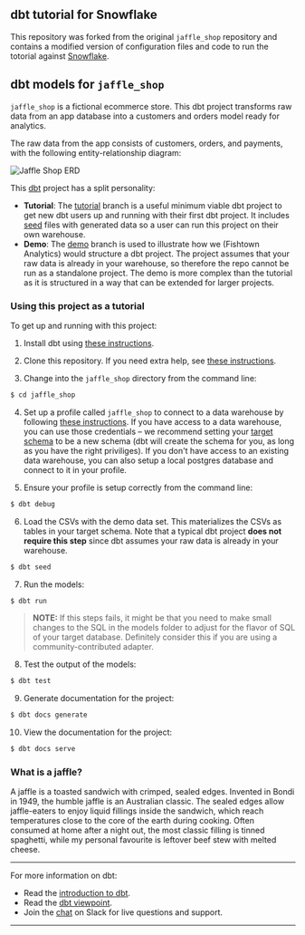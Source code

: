 ## dbt tutorial for Snowflake

This repository was forked from the original `jaffle_shop` repository and contains a modified version of configuration files and code to run the totorial against [Snowflake](https://www.snowflake.com).


## dbt models for `jaffle_shop`

`jaffle_shop` is a fictional ecommerce store. This dbt project transforms raw
data from an app database into a customers and orders model ready for analytics.

The raw data from the app consists of customers, orders, and payments, with the
following entity-relationship diagram:

![Jaffle Shop ERD](/etc/jaffle_shop_erd.png)

This [dbt](https://www.getdbt.com/) project has a split personality:
* **Tutorial**: The [tutorial](https://github.com/fishtown-analytics/jaffle_shop/tree/master)
  branch is a useful minimum viable dbt project to get new dbt users up and
  running with their first dbt project. It includes [seed](https://docs.getdbt.com/reference#seed)
  files with generated data so a user can run this project on their own warehouse.
* **Demo**: The [demo](https://github.com/fishtown-analytics/jaffle_shop/tree/demo/master)
  branch is used to illustrate how we (Fishtown Analytics) would structure a dbt
  project. The project assumes that your raw data is already in your warehouse,
  so therefore the repo cannot be run as a standalone project. The demo is more
  complex than the tutorial as it is structured in a way that can be extended for
  larger projects.

### Using this project as a tutorial
To get up and running with this project:
1. Install dbt using [these instructions](https://docs.getdbt.com/docs/installation).

2. Clone this repository. If you need extra help, see [these instructions](https://docs.getdbt.com/docs/use-an-existing-project).

3. Change into the `jaffle_shop` directory from the command line:
```bash
$ cd jaffle_shop
```

4. Set up a profile called `jaffle_shop` to connect to a data warehouse by
  following [these instructions](https://docs.getdbt.com/docs/configure-your-profile).
  If you have access to a data warehouse, you can use those credentials – we
  recommend setting your [target schema](https://docs.getdbt.com/docs/configure-your-profile#section-populating-your-profile)
  to be a new schema (dbt will create the schema for you, as long as you have
  the right priviliges). If you don't have access to an existing data warehouse,
  you can also setup a local postgres database and connect to it in your profile.

5. Ensure your profile is setup correctly from the command line:
```bash
$ dbt debug
```

6. Load the CSVs with the demo data set. This materializes the CSVs as tables in
  your target schema. Note that a typical dbt project **does not require this
  step** since dbt assumes your raw data is already in your warehouse.
```bash
$ dbt seed
```

7. Run the models:
```bash
$ dbt run
```

> **NOTE:** If this steps fails, it might be that you need to make small changes to the SQL in the models folder to adjust for the flavor of SQL of your target database. Definitely consider this if you are using a community-contributed adapter.

8. Test the output of the models:
```bash
$ dbt test
```

9. Generate documentation for the project:
```bash
$ dbt docs generate
```

10. View the documentation for the project:
```bash
$ dbt docs serve
```

### What is a jaffle?
A jaffle is a toasted sandwich with crimped, sealed edges. Invented in Bondi in 1949, the humble jaffle is an Australian classic. The sealed edges allow jaffle-eaters to enjoy liquid fillings inside the sandwich, which reach temperatures close to the core of the earth during cooking. Often consumed at home after a night out, the most classic filling is tinned spaghetti, while my personal favourite is leftover beef stew with melted cheese.

---
For more information on dbt:
- Read the [introduction to dbt](https://dbt.readme.io/docs/introduction).
- Read the [dbt viewpoint](https://dbt.readme.io/docs/viewpoint).
- Join the [chat](http://slack.getdbt.com/) on Slack for live questions and support.
---
